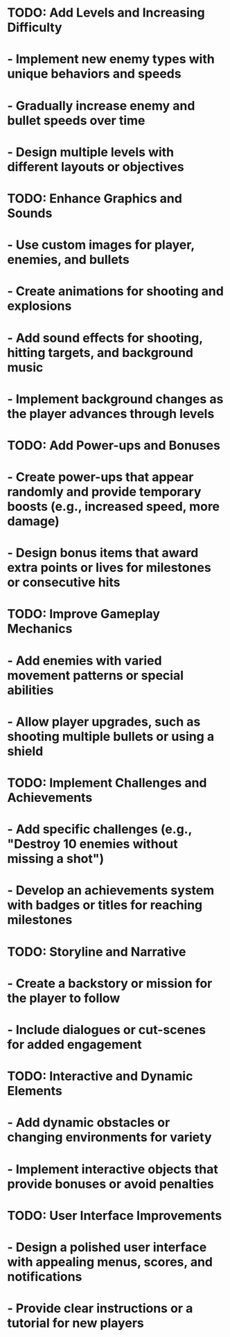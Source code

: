 # TODO: Add Levels and Increasing Difficulty
# - Implement new enemy types with unique behaviors and speeds
# - Gradually increase enemy and bullet speeds over time
# - Design multiple levels with different layouts or objectives

# TODO: Enhance Graphics and Sounds
# - Use custom images for player, enemies, and bullets
# - Create animations for shooting and explosions
# - Add sound effects for shooting, hitting targets, and background music
# - Implement background changes as the player advances through levels

# TODO: Add Power-ups and Bonuses
# - Create power-ups that appear randomly and provide temporary boosts (e.g., increased speed, more damage)
# - Design bonus items that award extra points or lives for milestones or consecutive hits

# TODO: Improve Gameplay Mechanics
# - Add enemies with varied movement patterns or special abilities
# - Allow player upgrades, such as shooting multiple bullets or using a shield

# TODO: Implement Challenges and Achievements
# - Add specific challenges (e.g., "Destroy 10 enemies without missing a shot")
# - Develop an achievements system with badges or titles for reaching milestones

# TODO: Storyline and Narrative
# - Create a backstory or mission for the player to follow
# - Include dialogues or cut-scenes for added engagement

# TODO: Interactive and Dynamic Elements
# - Add dynamic obstacles or changing environments for variety
# - Implement interactive objects that provide bonuses or avoid penalties

# TODO: User Interface Improvements
# - Design a polished user interface with appealing menus, scores, and notifications
# - Provide clear instructions or a tutorial for new players
